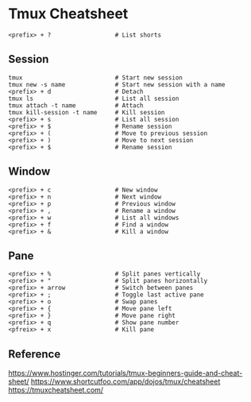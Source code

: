 # Tmux Cheatsheet

```
<prefix> + ?                  # List shorts
```

## Session
```
tmux                          # Start new session
tmux new -s name              # Start new session with a name
<prefix> + d                  # Detach
tmux ls                       # List all session
tmux attach -t name           # Attach
tmux kill-session -t name     # Kill session
<prefix> + s                  # List all session
<prefix> + $                  # Rename session
<prefix> + (                  # Move to previous session
<prefix> + )                  # Move to next session
<prefix> + $                  # Rename session
```

## Window
```
<prefix> + c                  # New window
<prefix> + n                  # Next window
<prefix> + p                  # Previous window
<prefix> + ,                  # Rename a window
<prefix> + w                  # List all windows
<prefix> + f                  # Find a window
<prefix> + &                  # Kill a window
```

## Pane
```
<prefix> + %                  # Split panes vertically
<prefix> + "                  # Split panes horizontally
<prefix> + arrow              # Switch between panes
<prefix> + ;                  # Toggle last active pane
<prefix> + o                  # Swap panes
<prefix> + {                  # Move pane left
<prefix> + }                  # Move pane right
<prefix> + q                  # Show pane number
<pfreix> + x                  # Kill pane
```

## Reference
https://www.hostinger.com/tutorials/tmux-beginners-guide-and-cheat-sheet/
https://www.shortcutfoo.com/app/dojos/tmux/cheatsheet
https://tmuxcheatsheet.com/